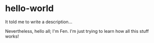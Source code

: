 # hello-world
It told me to write a description...

Nevertheless, hello all; I'm Fen. I'm just trying to learn how all this stuff works!
